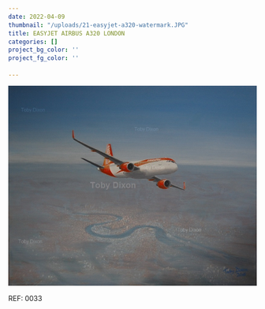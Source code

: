```yaml
---
date: 2022-04-09
thumbnail: "/uploads/21-easyjet-a320-watermark.JPG"
title: EASYJET AIRBUS A320 LONDON
categories: []
project_bg_color: ''
project_fg_color: ''

---
```

![](/uploads/21-easyjet-a320-watermark.JPG)

REF: 0033